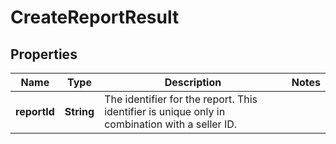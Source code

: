 # CreateReportResult

## Properties
Name | Type | Description | Notes
------------ | ------------- | ------------- | -------------
**reportId** | **String** | The identifier for the report. This identifier is unique only in combination with a seller ID. | 
